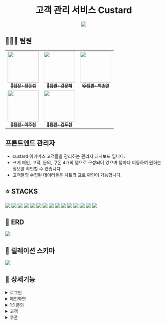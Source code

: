 <h1 align="center">고객 관리 서비스 Custard </h1>
<div align="center"> 
 <img src="https://img1.daumcdn.net/thumb/R1280x0/?scode=mtistory2&fname=https%3A%2F%2Fblog.kakaocdn.net%2Fdn%2Flw4rG%2FbtsFY8R9biY%2Fw14QE1yBsQMYzm57iEbPc1%2Fimg.png"/>
</div>

## 🧑‍🤝‍🧑 팀원
<table>
  <tbody>
    <tr>
      <td align="center"><a href="https://github.com/JungDongSeob"><img src="https://avatars.githubusercontent.com/u/58664027?v=4" width="100px;" alt=""/><br /><sub><b> 🐯팀장 : 정동섭</b></sub></a><br /></td>
      <td align="center"><a href="https://github.com/kangmoonhye"><img src="https://avatars.githubusercontent.com/u/122515113?v=4" width="100px;" alt=""/><br /><sub><b> 🐶팀원 : 강문혜</b></sub></a><br /></td>
      <td align="center"><a href="https://github.com/SongYeonBaek"><img src="https://avatars.githubusercontent.com/u/78153440?v=4" width="100px;" alt=""/><br /><sub><b> 🐱팀원 : 백송연</b></sub></a><br /></td>
     <tr/>
      <td align="center"><a href="https://github.com/Hyeon28"><img src="https://avatars.githubusercontent.com/u/96675421?v=4" width="100px;" alt=""/><br /><sub><b> 🐧팀원 : 이주현</b></sub></a><br /></td>
      <td align="center"><a href="https://github.com/dohyun0408"><img src="https://avatars.githubusercontent.com/u/149150345?v=4" width="100px;" alt=""/><br /><sub><b> 🐺팀원 : 김도현 </b></sub></a><br /></td>
    </tr>
  </tbody> 
</table>


## 프론트엔드 관리자 

* custard 이커머스 고객들을 관리하는 관리자 대시보드 입니다. 
* 크게 메인, 고객, 문의, 쿠폰 4개의 탭으로 구성되어 있으며 탭마다 이동하여 원하는 정보를 확인할 수 있습니다.
* 고객들의 수집된 데이터들은 차트와 표로 확인이 가능합니다. 

## ⭐ STACKS 
<img src="https://img.shields.io/badge/mariadb-003545?style=for-the-badge&logo=mariadb&logoColor=white">
<img src="https://img.shields.io/badge/linux-FCC624?style=for-the-badge&logo=linux&logoColor=white">
<img src="https://img.shields.io/badge/html5-%23E34F26.svg?style=for-the-badge&logo=html5&logoColor=white">
<img src="https://img.shields.io/badge/css3-%231572B6.svg?style=for-the-badge&logo=css3&logoColor=white">
<img src="https://img.shields.io/badge/javascript-%23323330.svg?style=for-the-badge&logo=javascript&logoColor=%23F7DF1E">
<img src="https://img.shields.io/badge/vuejs-%2335495e.svg?style=for-the-badge&logo=vuedotjs&logoColor=%234FC08D">
<img src="https://img.shields.io/badge/nginx-%23009639.svg?style=for-the-badge&logo=nginx&logoColor=white">
<img src="https://img.shields.io/badge/github-%23121011.svg?style=for-the-badge&logo=github&logoColor=white">
<img src="https://img.shields.io/badge/JWT-black?style=for-the-badge&logo=JSON%20web%20tokens">
<img src="https://img.shields.io/badge/cent%20os-002260?style=for-the-badge&logo=centos&logoColor=F0F0F0">
<img src="https://img.shields.io/badge/spring-%236DB33F.svg?style=for-the-badge&logo=spring&logoColor=white">
<img src="https://img.shields.io/badge/Spring_Security-6DB33F?style=for-the-badge&logo=Spring-Security&logoColor=white">
<img src="https://img.shields.io/badge/figma-F24E1E?style=for-the-badge&logo=figma&logoColor=white"/>
<img src="https://img.shields.io/badge/amazons3-569A31?style=for-the-badge&logo=amazons3&logoColor=white"/>
<img src="https://img.shields.io/badge/Router-CA4245?style=for-the-badge&logo=Router&logoColor=white"/>


## 💾 ERD
<img src="https://github.com/beyond-sw-camp/be02-fin-CuStard-CRM/assets/122515113/d7d06fc9-cdf0-4d9b-a3e1-e2adbcec0d3e">

## 🚧 릴레이션 스키마
<img src="https://github.com/beyond-sw-camp/be02-fin-CuStard-CRM/assets/122515113/fb61cc12-368c-4722-9e60-cd29a1cb7508">

## 🎥 상세기능 
<details>
    <summary>로그인</summary>
<p>관리자 페이지의 첫 화면인 로그인 페이지입니다. <br> 보안을 위해 사용자가 로그인을 하지 않으면 다른 페이지로 넘어갈 수 없게 했습니다. <br> 관리자는 부여받은 Id와 Pw를 이용해 로그인 후 사용할 수 있습니다</p>
    <img src="https://github.com/beyond-sw-camp/be02-fin-CuStard-CRM/assets/122515113/fde68211-d32f-4304-9c31-7fa54935b147">
   <br> 로그인 한 사용자가 오른쪽 상단의 로그아웃 버튼을 누르면 로그아웃이 되고 다시 로그인 화면으로 이동하게 됩니다.
<br>
<img src="https://github.com/beyond-sw-camp/be02-fin-CuStard-CRM/assets/122515113/1e2288f1-9d99-4bc0-ac84-419981be867c">
</details>

<details>
<summary>메인화면</summary>
로그인을 하면 이동되는 페이지 입니다. <br> 대시보드의 최상단에선 <b>방문자 수, 결제건 수, 신규유입, 휴면고객재접속, 하루 매출액</b>을 전일 대비로 음수면 빨간색과 마이너스로, 양수면 초록색과 플러스로 나타내어 한번에 파악할 수 있습니다. <br>
<b>카테고리 별 판매율</b> 차트에선 원 그래프로 각 카테고리의 판매 비율을 알 수 있으며 지난 14일 결제건 수와 총 판매금액도 함께 나타냅니다. <br>
<b>1:1 문의내역 처리현황</b>은 각 문의 내역의 답변상태가 뱃지형태로 나타내어 관리자가 답변/미답변 내역을 파악합니다 <br>
<img src="https://github.com/beyond-sw-camp/be02-fin-CuStard-CRM/assets/122515113/17aed92e-04ab-43eb-9296-563b730c3191">
<b>월별매출</b>은 각 월 매출을 막대그래프로 집계됩니다. 매출 집계는 전월 00일~ 당월 00일 입니다. <br>
<b>시간대 별 로그인</b>은 선그래프로 나타내어 가로축은 00시부터 24시이고 세로 축은 누적 로그인 횟수입니다. 
<img src="https://github.com/beyond-sw-camp/be02-fin-CuStard-CRM/assets/122515113/399840b5-6a51-4f9c-ac72-78fbc3860d70">
</details>

<details>
<summary>1:1 문의</summary>
고객이 남긴 문의에 대한 확인과 함께 답변을 남길 수 있습니다. 미답변 시에는 답변대기 뱃지와 함께 답변대기 상태로 남고 답변완료 후에는 답변완료 뱃지와 답변완료 탭으로 옮겨집니다.
<img src="https://github.com/beyond-sw-camp/be02-fin-CuStard-CRM/assets/122515113/c72632ea-eef3-4968-8947-050fd1648776">
<img src="https://github.com/beyond-sw-camp/be02-fin-CuStard-CRM/assets/122515113/4b8fa8ec-0683-40ee-b697-894550a2eb47">
</details>

<details>
<summary>고객</summary>
고객 탭으로 들어오면 고객들의 리스트가 뜹니다. 주문금액 순과 등급별로 정렬이 가능하며 선택한 등급에 해당되지 않는 고객들은 보이지 않습니다. <br>
<img src="https://github.com/beyond-sw-camp/be02-fin-CuStard-CRM/assets/122515113/68d1d4ba-f79d-408b-861c-5b49c03883cd">
열람을 희망하는 고객을 클릭하면 해당 고객의 세부데이터를 확인할 수 있습니다. <br>
<img src="https://github.com/beyond-sw-camp/be02-fin-CuStard-CRM/assets/122515113/010bcb5b-a879-47b6-8b12-6cd8fce485c6">
해당 고객의 데이터들과 남긴 문의, 로그인 시간, 카테고리 별 구매 금액과 함께 고객이 검색한 카테고리도 확인해 볼 수 있습니다.
<img src="https://github.com/beyond-sw-camp/be02-fin-CuStard-CRM/assets/122515113/db31698e-fa8f-49ce-a9b1-547cc42ba1d2">
</details>

<details>
<summary>쿠폰</summary>
관리자가 생성한 쿠폰을 발급 대상을 지정하여 submti 버튼을 누르면 해당 고객들에게 쿠폰 발급이 진행 됩니다.
<img src="">

</details>



